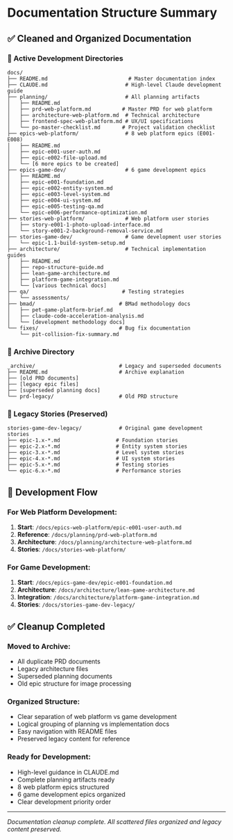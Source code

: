 # Documentation Structure Summary

## ✅ Cleaned and Organized Documentation

### 📁 Active Development Directories

```
docs/
├── README.md                          # Master documentation index
├── CLAUDE.md                         # High-level Claude development guide
├── planning/                         # All planning artifacts
│   ├── README.md
│   ├── prd-web-platform.md          # Master PRD for web platform
│   ├── architecture-web-platform.md  # Technical architecture
│   ├── frontend-spec-web-platform.md # UX/UI specifications
│   └── po-master-checklist.md       # Project validation checklist
├── epics-web-platform/               # 8 web platform epics (E001-E008)
│   ├── README.md
│   ├── epic-e001-user-auth.md
│   ├── epic-e002-file-upload.md
│   └── [6 more epics to be created]
├── epics-game-dev/                   # 6 game development epics
│   ├── README.md
│   ├── epic-e001-foundation.md
│   ├── epic-e002-entity-system.md
│   ├── epic-e003-level-system.md
│   ├── epic-e004-ui-system.md
│   ├── epic-e005-testing-qa.md
│   └── epic-e006-performance-optimization.md
├── stories-web-platform/             # Web platform user stories
│   ├── story-e001-1-photo-upload-interface.md
│   └── story-e001-2-background-removal-service.md
├── stories-game-dev/                 # Game development user stories
│   └── epic-1.1-build-system-setup.md
├── architecture/                     # Technical implementation guides
│   ├── README.md
│   ├── repo-structure-guide.md
│   ├── lean-game-architecture.md
│   ├── platform-game-integration.md
│   └── [various technical docs]
├── qa/                              # Testing strategies
│   └── assessments/
├── bmad/                           # BMad methodology docs
│   ├── pet-game-platform-brief.md
│   ├── claude-code-acceleration-analysis.md
│   └── [development methodology docs]
└── fixes/                          # Bug fix documentation
    └── pit-collision-fix-summary.md
```

### 📁 Archive Directory

```
_archive/                           # Legacy and superseded documents
├── README.md                       # Archive explanation
├── [old PRD documents]
├── [legacy epic files]
├── [superseded planning docs]
└── prd-legacy/                     # Old PRD structure
```

### 📁 Legacy Stories (Preserved)

```
stories-game-dev-legacy/            # Original game development stories
├── epic-1.x-*.md                  # Foundation stories
├── epic-2.x-*.md                  # Entity system stories
├── epic-3.x-*.md                  # Level system stories
├── epic-4.x-*.md                  # UI system stories
├── epic-5.x-*.md                  # Testing stories
└── epic-6.x-*.md                  # Performance stories
```

## 🎯 Development Flow

### For Web Platform Development:
1. **Start**: `/docs/epics-web-platform/epic-e001-user-auth.md`
2. **Reference**: `/docs/planning/prd-web-platform.md`
3. **Architecture**: `/docs/planning/architecture-web-platform.md`
4. **Stories**: `/docs/stories-web-platform/`

### For Game Development:
1. **Start**: `/docs/epics-game-dev/epic-e001-foundation.md`
2. **Architecture**: `/docs/architecture/lean-game-architecture.md`
3. **Integration**: `/docs/architecture/platform-game-integration.md`
4. **Stories**: `/docs/stories-game-dev-legacy/`

## ✅ Cleanup Completed

### Moved to Archive:
- All duplicate PRD documents
- Legacy architecture files
- Superseded planning documents
- Old epic structure for image processing

### Organized Structure:
- Clear separation of web platform vs game development
- Logical grouping of planning vs implementation docs
- Easy navigation with README files
- Preserved legacy content for reference

### Ready for Development:
- High-level guidance in CLAUDE.md
- Complete planning artifacts ready
- 8 web platform epics structured
- 6 game development epics organized
- Clear development priority order

---

*Documentation cleanup complete. All scattered files organized and legacy content preserved.*